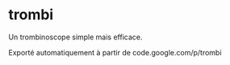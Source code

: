 # trombi
Un trombinoscope simple mais efficace.

Exporté automatiquement à partir de code.google.com/p/trombi
